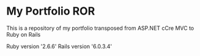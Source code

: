 # My Portfolio ROR

This is a repository of my portfolio transposed from ASP.NET cCre MVC to Ruby on Rails


Ruby version '2.6.6'
Rails version  '6.0.3.4'


